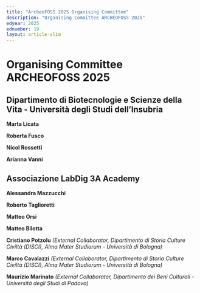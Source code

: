 ```yaml
---
title: "ArcheoFOSS 2025 Organising Committee"
description: "Organising Committee ARCHEOFOSS 2025"
edyear: 2025
ednumber: 19
layout: article-slim
---
```


# Organising Committee ARCHEOFOSS 2025

## Dipartimento di Biotecnologie e Scienze della Vita - Università degli Studi dell’Insubria

**Marta Licata**

**Roberta Fusco**

**Nicol Rossetti**

**Arianna Vanni**


## Associazione LabDig 3A Academy 

**Alessandra Mazzucchi**

**Roberto Taglioretti**

**Matteo Orsi**

**Matteo Bilotta**

**Cristiano Potzolu** *(External Collaborator, Dipartimento di Storia Culture Civiltà (DISCI), Alma Mater Studiorum - Università di Bologna)*

**Marco Cavalazzi** *(External Collaborator, Dipartimento di Storia Culture Civiltà (DISCI), Alma Mater Studiorum - Università di Bologna)*

**Maurizio Marinato** *(External Collaborator, Dipartimento dei Beni Culturali - Università degli Studi di Padova)*
